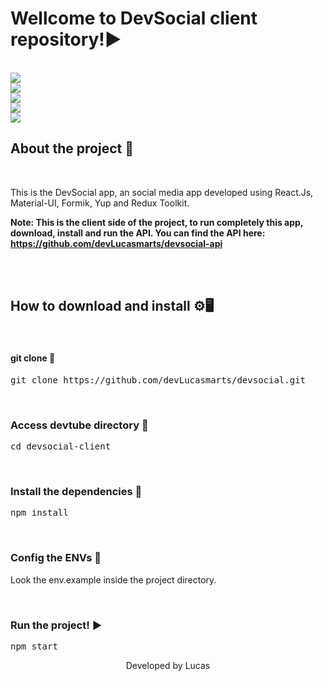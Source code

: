 # Wellcome to DevSocial client repository!▶️
<br />

<img src="https://raw.githubusercontent.com/devLucasmarts/devsocial/6824c37a9ddff222af96ce33327c810f21541857/devsocial-client/public/assets/login.png" />

<br />

<img src="https://raw.githubusercontent.com/devLucasmarts/devsocial/6824c37a9ddff222af96ce33327c810f21541857/devsocial-client/public/assets/register.png" />

<br />

<img src="https://raw.githubusercontent.com/devLucasmarts/devsocial/6824c37a9ddff222af96ce33327c810f21541857/devsocial-client/public/assets/home.png" />

<br />

<img src="https://raw.githubusercontent.com/devLucasmarts/devsocial/6824c37a9ddff222af96ce33327c810f21541857/devsocial-client/public/assets/post.png" />

<br />

<img src="https://raw.githubusercontent.com/devLucasmarts/devsocial/6824c37a9ddff222af96ce33327c810f21541857/devsocial-client/public/assets/user-pg.png" />

<br />

## About the project 📄
<br />

This is the DevSocial app, an social media app developed using React.Js, Material-UI, Formik, Yup and Redux Toolkit.<br />

<b>Note: This is the client side of the project, to run completely this app, download, install and run the API. You can find the API here: <a>https://github.com/devLucasmarts/devsocial-api</a></b>

<br />
<br />

## How to download and install ⚙️🖥️
<br />

#### git clone 🔽

<pre>
git clone https://github.com/devLucasmarts/devsocial.git
</pre>

<br />

### Access devtube directory 📂

<pre>
cd devsocial-client
</pre>

<br />

### Install the dependencies 🔧

<pre>
npm install
</pre>

<br />

### Config the ENVs 🔧
Look the env.example inside the project directory.

<br />

### Run the project! ▶️

<pre>
npm start
</pre>

<p align="center">Developed by Lucas</p>